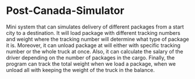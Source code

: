 # Post-Canada-Simulator

Mini system that can simulates delivery of different packages from a start city to a destination. 
It will load package with different tracking numbers and weight where the tracking number will determine what type of package it is.
Moreover, it can unload package at will either with specific tracking number or the whole truck at once.
Also, it can calculate the salary of the driver depending on the number of packages in the cargo.
Finally, the program can track the total weight when we load a package, when we unload all with keeping the weight of the truck in the balance.
